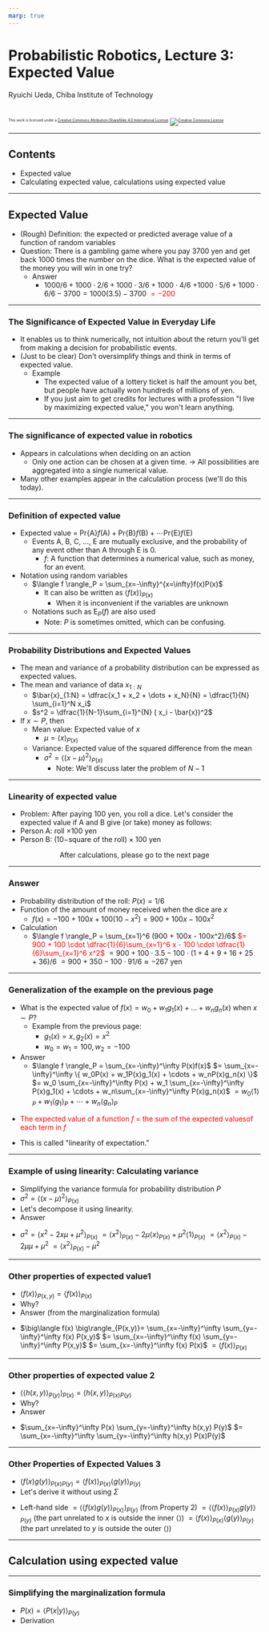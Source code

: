 ```yaml
---
marp: true
---
```


<!-- footer: Probabilistic Robotics, Lecture 3 -->

# Probabilistic Robotics, Lecture 3: Expected Value

Ryuichi Ueda, Chiba Institute of Technology

<br />

<p style="font-size:50%">
This work is licensed under a <a rel="license" href="http://creativecommons.org/licenses/by-sa/4.0/">Creative Commons Attribution-ShareAlike 4.0 International License</a>.
<a rel="license" href="http://creativecommons.org/licenses/by-sa/4.0/">
<img alt="Creative Commons License" style="border-width:0" src="https://i.creativecommons.org/l/by-sa/4.0/88x31.png" /></a>
</p>

---

<!-- paginate: true -->

## Contents

- Expected value
- Calculating expected value, calculations using expected value

---

## Expected Value

- (Rough) Definition: the expected or predicted average value of a function of random variables
- Question: There is a gambling game where you pay 3700 yen and get back 1000 times the number on the dice. What is the expected value of the money you will win in one try?
    - Answer
        * $1000/6 + 1000\cdot 2/6 + 1000\cdot 3/6 + 1000\cdot 4/6$
$+ 1000 \cdot 5/6 + 1000 \cdot 6/6 - 3700 = 1000(3.5) - 3700$ <span style="color:red">$= -200$</span>

---

### The Significance of Expected Value in Everyday Life

- It enables us to think numerically, not intuition about the return you'll get from making a decision for probabilistic events.
- (Just to be clear) Don't oversimplify things and think in terms of expected value.
    - Example
        - The expected value of a lottery ticket is half the amount you bet, but people have actually won hundreds of millions of yen.
        - If you just aim to get credits for lectures with a profession "I live by maximizing expected value," you won't learn anything.

---

### The significance of expected value in robotics

- Appears in calculations when deciding on an action
   - Only one action can be chosen at a given time. $\rightarrow$ All possibilities are aggregated into a single numerical value.
- Many other examples appear in the calculation process (we'll do this today).

---

### Definition of expected value

- Expected value = $\text{Pr}\{$A$\}f($A$) + \text{Pr}\{$B$\}f($B$) + \cdots \text{Pr}\{$E$\}f($E$)$
    - Events A, B, C, ..., E are mutually exclusive, and the probability of any event other than A through E is 0.
        - $f$: A function that determines a numerical value, such as money, for an event.
- Notation using random variables
    - $\langle f \rangle_P = \sum_{x=-\infty}^{x=\infty}f(x)P(x)$
        - It can also be written as $\langle f(x) \rangle_{P(x)}$ 
            - When it is inconvenient if the variables are unknown
    - Notations such as $\text{E}_P(f)$ are also used
        - Note: $P$ is sometimes omitted, which can be confusing.

---

### Probability Distributions and Expected Values

- The mean and variance of a probability distribution can be expressed as expected values.
- The mean and variance of data $x_{1:N}$
    - $\bar{x}_{1:N} = \dfrac{x_1 + x_2 + \dots + x_N}{N} = \dfrac{1}{N} \sum_{i=1}^N x_i$
    - $s^2 = \dfrac{1}{N-1}\sum_{i=1}^{N} ( x_i - \bar{x})^2$
- If $x \sim P$, then
    - Mean value: Expected value of $x$
        - $\mu = \langle x \rangle_{P(x)}$
    - Variance: Expected value of the squared difference from the mean
        - $\sigma^2 = \langle (x - \mu)^2\rangle_{P(x)}$
            - Note: We'll discuss later the problem of $N-1$

---

### Linearity of expected value

- Problem: After paying 100 yen, you roll a dice. Let's consider the expected value if A and B give (or take) money as follows:
- Person A: roll $\times 100$ yen
- Person B: $(10 -$square of the roll$)\times 100$ yen

<center>After calculations, please go to the next page</center>

---

### Answer

- Probability distribution of the roll: $P(x) = 1/6$
- Function of the amount of money received when the dice are $x$
    - $f(x) = -100 + 100x + 100(10-x^2) = 900 + 100x - 100x^2$
- Calculation
    - $\langle f \rangle_P = \sum_{x=1}^6 (900 + 100x - 100x^2)/6$
<span style="color:red">$= 900 + 100 \cdot \dfrac{1}{6}\sum_{x=1}^6 x - 100 \cdot \dfrac{1}{6}\sum_{x=1}^6 x^2$</span>
$= 900 + 100 \cdot 3.5 - 100 \cdot (1+4+9+16+25+36)/6$
$= 900 + 350 - 100 \cdot 91/6 \approx -267$ yen

---

### Generalization of the example on the previous page

- What is the expected value of $f(x) = w_0 + w_1 g_1(x) + \dots + w_n g_n(x)$ when $x \sim P$?
    - Example from the previous page:
        - $g_1(x)=x, g_2(x)=x^2$
        - $w_0=w_1=100, w_2=-100$
- Answer
    * $\langle f \rangle_P = \sum_{x=-\infty}^\infty P(x)f(x)$
$= \sum_{x=-\infty}^\infty \{ w_0P(x) + w_1P(x)g_1(x) + \cdots + w_nP(x)g_n(x) \}$
$= w_0 \sum_{x=-\infty}^\infty P(x) + w_1 \sum_{x=-\infty}^\infty P(x)g_1(x) + \cdots + w_n\sum_{x=-\infty}^\infty P(x)g_n(x)$
$= w_0 \langle 1 \rangle_P + w_1 \langle g_1 \rangle_P+ \cdots + w_n \langle g_n \rangle_P$
* <span style="color:red">The expected value of a function $f$ = the sum of the expected values ​​of each term in $f$</span>
- This is called "linearity of expectation."

---

### Example of using linearity: Calculating variance

- Simplifying the variance formula for probability distribution $P$
- $\sigma^2 = \langle (x - \mu)^2\rangle_{P(x)}$
- Let's decompose it using linearity.
- Answer
* $\sigma^2 = \langle x^2 -2 x\mu + \mu^2\rangle_{P(x)}$
$= \langle x^2 \rangle_{P(x)} -2 \mu \langle x\rangle_{P(x)} + \mu^2 \langle 1 \rangle_{P(x)}$ 
$= \langle x^2 \rangle_{P(x)} -2 \mu \mu + \mu^2$ 
$= \langle x^2 \rangle_{P(x)} - \mu^2$


---

### Other properties of expected value1


- $\big\langle f(x) \big\rangle_{P(x,y)} = \big\langle f(x) \big\rangle_{P(x)}$ 
- Why?
- Answer (from the marginalization formula)
* $\big\langle f(x) \big\rangle_{P(x,y)}= \sum_{x=-\infty}^\infty \sum_{y=-\infty}^\infty f(x) P(x,y)$
$= \sum_{x=-\infty}^\infty f(x) \sum_{y=-\infty}^\infty P(x,y)$
$= \sum_{x=-\infty}^\infty f(x) P(x)$
$= \big\langle f(x) \big\rangle_{P(x)}$

---

### Other properties of expected value 2

- $\big\langle \langle h(x,y) \rangle_{P(y)} \big\rangle_{P(x)} = \big\langle h(x,y) \big\rangle_{P(x)P(y)}$
- Why?
- Answer
* $\sum_{x=-\infty}^\infty P(x) \sum_{y=-\infty}^\infty h(x,y) P(y)$
$= \sum_{x=-\infty}^\infty \sum_{y=-\infty}^\infty h(x,y) P(x)P(y)$

---

### Other Properties of Expected Values ​​3

- $\big\langle f(x)g(y) \big\rangle_{P(x)P(y)} = \big\langle f(x) \big\rangle_{P(x)} \big\langle g(y) \big\rangle_{P(y)}$
- Let's derive it without using $\Sigma$
* Left-hand side $=\big\langle \langle f(x)g(y)\rangle_{P(x)} \big\rangle_{P(y)}$ (from Property 2)
$= \big\langle \langle f(x)\rangle_{P(x)}g(y) \big\rangle_{P(y)}$ (the part unrelated to $x$ is outside the inner $\langle\rangle$)
$= \big\langle f(x) \big\rangle_{P(x)} \big\langle g(y) \big\rangle_{P(y)}$ (the part unrelated to $y$ is outside the outer $\langle\rangle$)

---

## Calculation using expected value

---

### Simplifying the marginalization formula

- $P(x) = \langle P(x|y) \rangle_{P(y)}$
- Derivation

